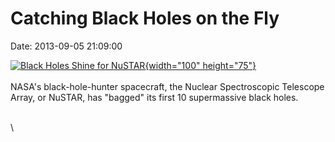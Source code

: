 Catching Black Holes on the Fly
===============================

Date: 2013-09-05 21:09:00

[![Black Holes Shine for
NuSTAR](http://www.jpl.nasa.gov/images/nustar/20130905/pia17440-th.jpg){width="100"
height="75"}](http://www.jpl.nasa.gov/news/news.cfm?release=2013-270&rn=news.xml&rst=3894)\
\
NASA\'s black-hole-hunter spacecraft, the Nuclear Spectroscopic
Telescope Array, or NuSTAR, has \"bagged\" its first 10 supermassive
black holes.

\
\

